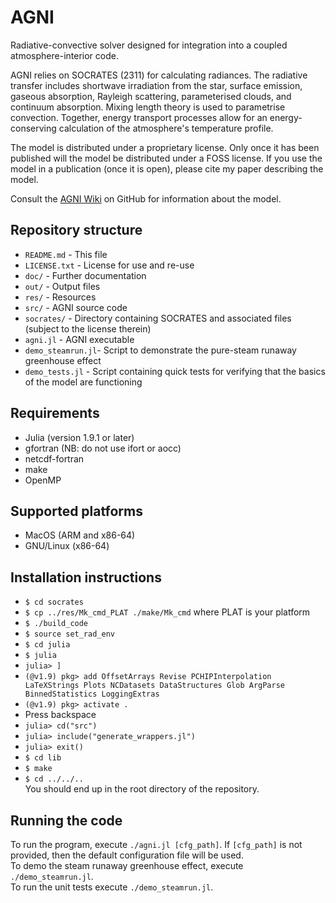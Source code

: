 # AGNI
Radiative-convective solver designed for integration into a coupled atmosphere-interior code.   

AGNI relies on SOCRATES (2311) for calculating radiances. The radiative transfer includes shortwave irradiation from the star, surface emission, gaseous absorption, Rayleigh scattering, parameterised clouds, and continuum absorption. Mixing length theory is used to parametrise convection. Together, energy transport processes allow for an energy-conserving calculation of the atmosphere's temperature profile.      

The model is distributed under a proprietary license. Only once it has been published will the model be distributed under a FOSS license. If you use the model in a publication (once it is open), please cite my paper describing the model.

Consult the [AGNI Wiki](https://github.com/nichollsh/AGNI/wiki) on GitHub for information about the model. 
    
## Repository structure 
* `README.md`       - This file
* `LICENSE.txt`     - License for use and re-use
* `doc/`            - Further documentation
* `out/`            - Output files
* `res/`            - Resources
* `src/`            - AGNI source code
* `socrates/`       - Directory containing SOCRATES and associated files (subject to the license therein)
* `agni.jl`         - AGNI executable
* `demo_steamrun.jl`- Script to demonstrate the pure-steam runaway greenhouse effect
* `demo_tests.jl`   - Script containing quick tests for verifying that the basics of the model are functioning


## Requirements
* Julia (version 1.9.1 or later)
* gfortran (NB: do not use ifort or aocc)
* netcdf-fortran
* make
* OpenMP

## Supported platforms
* MacOS (ARM and x86-64)
* GNU/Linux (x86-64)

## Installation instructions
- `$ cd socrates`
- `$ cp ../res/Mk_cmd_PLAT ./make/Mk_cmd` where PLAT is your platform
- `$ ./build_code`
- `$ source set_rad_env`
- `$ cd julia`
- `$ julia`
- `julia> ]`
-  `(@v1.9) pkg> add OffsetArrays Revise PCHIPInterpolation LaTeXStrings Plots NCDatasets DataStructures Glob ArgParse BinnedStatistics LoggingExtras`
-  `(@v1.9) pkg> activate .`
-  Press backspace
-  `julia> cd("src")`
-  `julia> include("generate_wrappers.jl")`
-  `julia> exit()`
-  `$ cd lib`
-  `$ make`
-  `$ cd ../../..`   
You should end up in the root directory of the repository.    

## Running the code
To run the program, execute `./agni.jl [cfg_path]`. If `[cfg_path]` is not provided, then the default configuration file will be used.       
To demo the steam runaway greenhouse effect, execute `./demo_steamrun.jl`.     
To run the unit tests execute `./demo_steamrun.jl`.     

